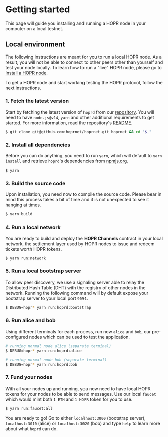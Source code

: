<!-- ---
description: Your 5 minutes hello world using HOPR.
--- -->

# Getting started

This page will guide you installing and running a HOPR node in your computer on a local testnet.

## Local environment

The following instructions are meant for you to run a local HOPR node. As a result, you will not be able to connect to other peers other than yourself and test your node locally. To learn how to run a "live" HOPR node, please go to [Install a HOPR node](../install-hoprd/index.md).

To get a HOPR node and start working testing the HOPR protocol, follow the next instructions.

### 1. Fetch the latest version

Start by fetching the latest version of `hoprd` from our [repository](https://github.com/hoprnet/hoprnet). You will need to have `node.js@v14`, `yarn` and other additional requirements to get started. For more information, read the repository's [README](https://github.com/hoprnet/hoprnet#readme).

```bash
$ git clone git@github.com:hoprnet/hoprnet.git hoprnet && cd "$_"
```

### 2. Install all dependencies

Before you can do anything, you need to run `yarn`, which will default to `yarn install` and retrieve `hoprd`'s dependencies from [npmjs.org.](http://npmjs.org/)

```bash
$ yarn
```

### 3. Build the source code

Upon installation, you need now to compile the source code. Please bear in mind this process takes a bit of time and it is not unexpected to see it hanging at times.

```bash
$ yarn build
```

### 4. Run a local network

You are ready to build and deploy the **HOPR Channels** contract in your local network, the settlement layer used by HOPR nodes to issue and redeem tickets worth HOPR tokens.

```bash
$ yarn run:network
```

### 5. Run a local bootstrap server

To allow peer discovery, we use a signaling server able to relay the Distributed Hash Table (DHT) with the registry of other nodes in the network. Running the following command will by default expose your bootstrap server to your local port `9091`.

```bash
$ DEBUG=hopr* yarn run:hoprd:bootstrap
```

### 6. Run alice and bob

Using different terminals for each process, run now `alice` and `bob`, our pre-configured nodes which can be used to test the application.

```bash
# running normal node alice (separate terminal)
$ DEBUG=hopr* yarn run:hoprd:alice

# running normal node bob (separate terminal)
$ DEBUG=hopr* yarn run:hoprd:bob
```

### 7. Fund your nodes

With all your nodes up and running, you now need to have local HOPR tokens for your nodes to be able to send messages. Use our local `faucet` which would mint both `1 ETH` and `1 HOPR` token for you to use.

```bash
$ yarn run:faucet:all
```

You are ready to go! Go to either `localhost:3000` (bootstrap server), `localhost:3010` (alice) or `localhost:3020` (bob) and type `help` to learn more about what `hoprd` can do.
